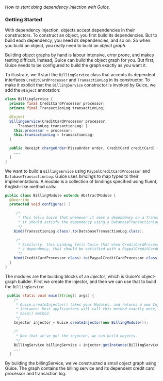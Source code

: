 _How to start doing dependency injection with Guice._
### Getting Started
With dependency injection, objects accept dependencies in their constructors. To construct an object, you first build its dependencies. But to build each dependency, you need _its_ dependencies, and so on. So when you build an object, you really need to build an *object graph*. 

Building object graphs by hand is labour intensive, error prone, and makes testing difficult. Instead, Guice can build the object graph for you. But first, Guice needs to be configured to build the graph exactly as you want it. 

To illustrate, we'll start the `BillingService` class that accepts its dependent interfaces `CreditCardProcessor` and `TransactionLog` in its constructor. To make it explicit that the `BillingService` constructor is invoked by Guice, we add the `@Inject` annotation:
```java
class BillingService {
  private final CreditCardProcessor processor;
  private final TransactionLog transactionLog;

  @Inject
  BillingService(CreditCardProcessor processor, 
      TransactionLog transactionLog) {
    this.processor = processor;
    this.transactionLog = transactionLog;
  }

  public Receipt chargeOrder(PizzaOrder order, CreditCard creditCard) {
    ...
  }
}
```
We want to build a `BillingService` using `PaypalCreditCardProcessor` and `DatabaseTransactionLog`. Guice uses *bindings* to map types to their implementations. A *module* is a collection of bindings specified using fluent, English-like method calls:
```java
public class BillingModule extends AbstractModule {
  @Override 
  protected void configure() {

     /*
      * This tells Guice that whenever it sees a dependency on a TransactionLog,
      * it should satisfy the dependency using a DatabaseTransactionLog.
      */
    bind(TransactionLog.class).to(DatabaseTransactionLog.class);

     /*
      * Similarly, this binding tells Guice that when CreditCardProcessor is used in
      * a dependency, that should be satisfied with a PaypalCreditCardProcessor.
      */
    bind(CreditCardProcessor.class).to(PaypalCreditCardProcessor.class);
  }
}
```
The modules are the building blocks of an *injector*, which is Guice's object-graph builder. First we create the injector, and then we can use that to build the `BillingService`:
```java
 public static void main(String[] args) {
    /*
     * Guice.createInjector() takes your Modules, and returns a new Injector
     * instance. Most applications will call this method exactly once, in their
     * main() method.
     */
    Injector injector = Guice.createInjector(new BillingModule());

    /*
     * Now that we've got the injector, we can build objects.
     */
    BillingService billingService = injector.getInstance(BillingService.class);
    ...
  }
```
By building the billingService, we've constructed a small object graph using Guice. The graph contains the billing service and its dependent credit card processor and transaction log.